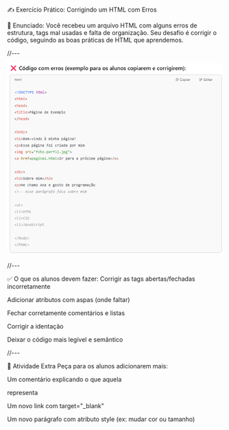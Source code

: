 ✍️ Exercício Prático: Corrigindo um HTML com Erros

📄 Enunciado:
Você recebeu um arquivo HTML com alguns erros de estrutura, tags mal usadas e falta de organização. Seu desafio é corrigir o código, seguindo as boas práticas de HTML que aprendemos.

//---

![Texto](exercicio-corrigindo-html.png)

//---

✅ O que os alunos devem fazer:
Corrigir as tags abertas/fechadas incorretamente

Adicionar atributos com aspas (onde faltar)

Fechar corretamente comentários e listas

Corrigir a identação

Deixar o código mais legível e semântico

//---

🧠 Atividade Extra
Peça para os alunos adicionarem mais:

Um comentário explicando o que aquela <div> representa

Um novo link com target="_blank"

Um novo parágrafo com atributo style (ex: mudar cor ou tamanho)
